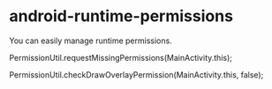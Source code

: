 # android-runtime-permissions

You can easily manage runtime permissions.

  PermissionUtil.requestMissingPermissions(MainActivity.this);
  
  PermissionUtil.checkDrawOverlayPermission(MainActivity.this, false);
